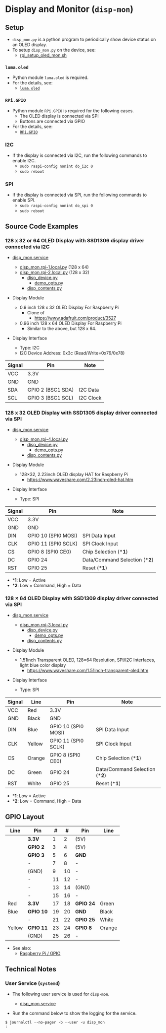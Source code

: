 # Display and Monitor (`disp-mon`)

## Setup

- `disp_mon.py` is a python program to periodically show device status on an OLED display.
- To setup `disp_mon.py` on the device, see:
  - [rpi_setup_oled_mon.sh](../../rpi_setup_oled_mon.sh)

### `luma.oled`

- Python module `luma.oled` is required.
- For the details, see:
  - [`luma.oled`](<luma.oled.md>)

### `RPi.GPIO`

- Python module `RPi.GPIO` is required for the following cases.
  - The OLED display is connected via SPI
  - Buttons are connected via GPIO
- For the details, see:
  - [`RPi.GPIO`](<RPi.GPIO.md>)

### I2C

- If the display is connected via I2C, run the following commands to enable I2C.
  - `sudo raspi-config nonint do_i2c 0`
  - `sudo reboot`

### SPI

- If the display is connected via SPI, run the following commands to enable SPI.
  - `sudo raspi-config nonint do_spi 0`
  - `sudo reboot`

## Source Code Examples

### 128 x 32 or 64 OLED Display with SSD1306 display driver connected via I2C

- [disp_mon.service](disp_mon.service)
  - [disp_mon.rpi-1.local.py](disp_mon.rpi-1.local.py) (128 x 64)
  - [disp_mon.rpi-2.local.py](disp_mon.rpi-2.local.py) (128 x 32)
    - [disp_device.py](<disp_device.py>)
      - [demo_opts.py](<demo_opts.py>)
    - [disp_contents.py](<disp_contents.py>)

- Display Module
  - 0.9 inch 128 x 32 OLED Display For Raspberry Pi
    - Clone of
      - <https://www.adafruit.com/product/3527>
  - 0.96 inch 128 x 64 OLED Display For Raspberry Pi
    - Similar to the above, but 128 x 64.

- Display Interface
  - Type: I2C
  - I2C Device Address: 0x3c (Read/Write=0x79/0x78)

| Signal | Pin               | Note |
|--------|-------------------|------|
| VCC    | 3.3V              |      |
| GND    | GND               |      |
| SDA    | GPIO 2 (BSC1 SDA) | I2C Data |
| SCL    | GPIO 3 (BSC1 SCL) | I2C Clock |

### 128 x 32 OLED Display with SSD1305 display driver connected via SPI

- [disp_mon.service](disp_mon.service)
  - [disp_mon.rpi-4.local.py](disp_mon.rpi-4.local.py)
    - [disp_device.py](<disp_device.py>)
      - [demo_opts.py](<demo_opts.py>)
    - [disp_contents.py](<disp_contents.py>)

- Display Module
  - 128×32, 2.23inch OLED display HAT for Raspberry Pi
    - <https://www.waveshare.com/2.23inch-oled-hat.htm>

- Display Interface
  - Type: SPI

| Signal | Pin                 | Note |
|--------|---------------------|------|
| VCC    | 3.3V                |      |
| GND    | GND                 |      |
| DIN    | GPIO 10 (SPI0 MOSI) | SPI Data Input |
| CLK    | GPIO 11 (SPI0 SCLK) | SPI Clock Input |
| CS     | GPIO 8  (SPI0 CE0)  | Chip Selection (***1**) |
| DC     | GPIO 24             | Data/Command Selection (***2**)     |
| RST    | GPIO 25             | Reset (***1**)     |

- ***1**: Low = Active
- ***2**: Low = Command, High = Data

### 128 × 64 OLED Display with SSD1309 display driver connected via SPI

- [disp_mon.service](disp_mon.service)
  - [disp_mon.rpi-3.local.py](disp_mon.rpi-3.local.py)
    - [disp_device.py](<disp_device.py>)
      - [demo_opts.py](<demo_opts.py>)
    - [disp_contents.py](<disp_contents.py>)

- Display Module
  - 1.51inch Transparent OLED, 128×64 Resolution, SPI/I2C Interfaces, light blue color display
    - <https://www.waveshare.com/1.51inch-transparent-oled.htm>

- Display Interface
  - Type: SPI

| Signal | Line   | Pin                 | Note |
|--------|--------|---------------------|------|
| VCC    | Red    | 3.3V                |      |
| GND    | Black  | GND                 |      |
| DIN    | Blue   | GPIO 10 (SPI0 MOSI) | SPI Data Input |
| CLK    | Yellow | GPIO 11 (SPI0 SCLK) | SPI Clock Input |
| CS     | Orange | GPIO 8 (SPI0 CE0)   | Chip Selection (***1**) |
| DC     | Green  | GPIO 24             | Data/Command Selection (***2**) |
| RST    | White  | GPIO 25             | Reset (***1**) |

- ***1**: Low = Active
- ***2**: Low = Command, High = Data

## GPIO Layout

| Line   | Pin         | #  | #  | Pin         | Line |
|--------|-------------|----|----|-------------|------|
|        | **3.3V**    | 1  | 2  | (5V)        |      |
|        | **GPIO 2**  | 3  | 4  | (5V)        |      |
|        | **GPIO 3**  | 5  | 6  | **GND**     |      |
|        | -           | 7  | 8  | -           |      |
|        | (GND)       | 9  | 10 | -           |      |
|        | -           | 11 | 12 | -           |      |
|        | -           | 13 | 14 | (GND)       |      |
|        | -           | 15 | 16 | -           |      |
| Red    | **3.3V**    | 17 | 18 | **GPIO 24** | Green |
| Blue   | **GPIO 10** | 19 | 20 | **GND**     | Black |
|        | -           | 21 | 22 | **GPIO 25** | White |
| Yellow | **GPIO 11** | 23 | 24 | **GPIO 8**  | Orange |
|        | (GND)       | 25 | 26 | -           |      |

- See also:
  - [Raspberry Pi / GPIO](<../../Raspberry Pi/gpio.md>)

## Technical Notes

### User Service (`systemd`)

- The following user service is used for `disp-mon`.
  - [disp_mon.service](disp_mon.service)

- Run the command below to show the logging for the service.

```shell
$ journalctl --no-pager -b --user -u disp_mon
:
```
